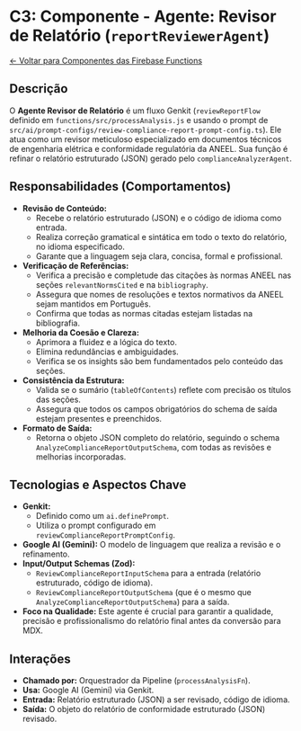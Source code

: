 
# C3: Componente - Agente: Revisor de Relatório (`reportReviewerAgent`)

[<- Voltar para Componentes das Firebase Functions](./../03-firebase-functions-components.md)

## Descrição

O **Agente Revisor de Relatório** é um fluxo Genkit (`reviewReportFlow` definido em `functions/src/processAnalysis.js` e usando o prompt de `src/ai/prompt-configs/review-compliance-report-prompt-config.ts`). Ele atua como um revisor meticuloso especializado em documentos técnicos de engenharia elétrica e conformidade regulatória da ANEEL. Sua função é refinar o relatório estruturado (JSON) gerado pelo `complianceAnalyzerAgent`.

## Responsabilidades (Comportamentos)

*   **Revisão de Conteúdo:**
    *   Recebe o relatório estruturado (JSON) e o código de idioma como entrada.
    *   Realiza correção gramatical e sintática em todo o texto do relatório, no idioma especificado.
    *   Garante que a linguagem seja clara, concisa, formal e profissional.
*   **Verificação de Referências:**
    *   Verifica a precisão e completude das citações às normas ANEEL nas seções `relevantNormsCited` e na `bibliography`.
    *   Assegura que nomes de resoluções e textos normativos da ANEEL sejam mantidos em Português.
    *   Confirma que todas as normas citadas estejam listadas na bibliografia.
*   **Melhoria da Coesão e Clareza:**
    *   Aprimora a fluidez e a lógica do texto.
    *   Elimina redundâncias e ambiguidades.
    *   Verifica se os insights são bem fundamentados pelo conteúdo das seções.
*   **Consistência da Estrutura:**
    *   Valida se o sumário (`tableOfContents`) reflete com precisão os títulos das seções.
    *   Assegura que todos os campos obrigatórios do schema de saída estejam presentes e preenchidos.
*   **Formato de Saída:**
    *   Retorna o objeto JSON completo do relatório, seguindo o schema `AnalyzeComplianceReportOutputSchema`, com todas as revisões e melhorias incorporadas.

## Tecnologias e Aspectos Chave

*   **Genkit:**
    *   Definido como um `ai.definePrompt`.
    *   Utiliza o prompt configurado em `reviewComplianceReportPromptConfig`.
*   **Google AI (Gemini):** O modelo de linguagem que realiza a revisão e o refinamento.
*   **Input/Output Schemas (Zod):**
    *   `ReviewComplianceReportInputSchema` para a entrada (relatório estruturado, código de idioma).
    *   `ReviewComplianceReportOutputSchema` (que é o mesmo que `AnalyzeComplianceReportOutputSchema`) para a saída.
*   **Foco na Qualidade:** Este agente é crucial para garantir a qualidade, precisão e profissionalismo do relatório final antes da conversão para MDX.

## Interações

*   **Chamado por:** Orquestrador da Pipeline (`processAnalysisFn`).
*   **Usa:** Google AI (Gemini) via Genkit.
*   **Entrada:** Relatório estruturado (JSON) a ser revisado, código de idioma.
*   **Saída:** O objeto do relatório de conformidade estruturado (JSON) revisado.
